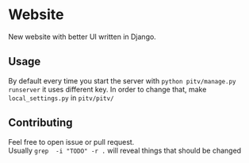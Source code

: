# Website
New website with better UI written in Django.

## Usage
By default every time you start the server with `python pitv/manage.py runserver` it uses different key. In order to change that, make `local_settings.py` in `pitv/pitv/`

## Contributing
Feel free to open issue or pull request.  
Usually `grep  -i "TODO" -r .` will reveal things that should be changed
